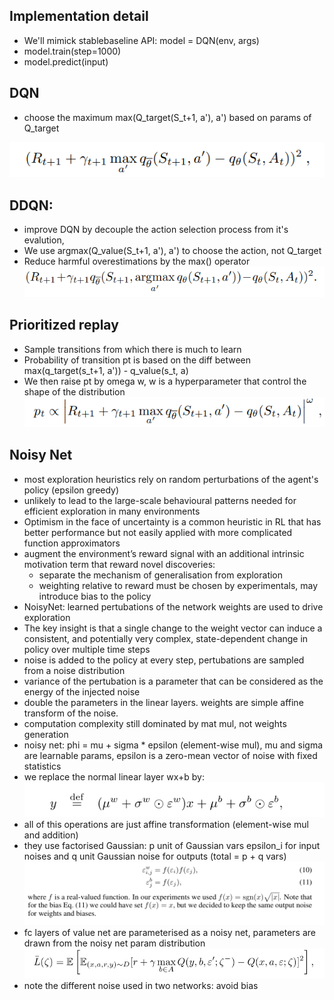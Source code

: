 ## Implementation detail

- We'll mimick stablebaseline API: model = DQN(env, args)
- model.train(step=1000)
- model.predict(input)

## DQN

- choose the maximum max(Q_target(S_t+1, a'), a') based on params of Q_target

![img.png](images/img.png)
## DDQN: 

- improve DQN by decouple the action selection process from it's evalution, 
- We use argmax(Q_value(S_t+1, a'), a') to choose the action, not Q_target
- Reduce harmful overestimations by the max() operator
![img_1.png](images/img_1.png)

## Prioritized replay

- Sample transitions from which there is much to learn
- Probability of transition pt is based on the diff between max(q_target(s_t+1, a')) - q_value(s_t, a)
- We then raise pt by omega w, w is a hyperparameter that control the shape of the distribution
![img_2.png](images/img2.png)


## Noisy Net
- most exploration heuristics rely on random perturbations of the agent's policy (epsilon greedy)
- unlikely to lead to the large-scale behavioural patterns needed for efficient exploration in many environments
- Optimism in the face of uncertainty is a common heuristic in RL that has better performance but not easily applied
with more complicated function approximators
- augment the environment’s reward signal with an additional intrinsic motivation term that reward novel discoveries:
    - separate the mechanism of generalisation from exploration
    - weighting relative to reward must be chosen by experimentals, may introduce bias to the policy
- NoisyNet: learned pertubations of the network weights are used to drive exploration
- The key insight is that a single change to the weight vector can induce a consistent, 
and potentially very complex, state-dependent change in policy over multiple time steps
- noise is added to the policy at every step, pertubations are sampled from a noise distribution
- variance of the pertubation is a parameter that can be considered as the energy of the injected noise
- double the parameters in the linear layers. weights are simple affine transform of the noise.
- computation complexity still dominated by mat mul, not weights generation
- noisy net: phi = mu + sigma * epsilon (element-wise mul), mu and sigma are learnable params, epsilon is a 
zero-mean vector of noise with fixed statistics
- we replace the normal linear layer wx+b by:
![alt text](images/image.png)
- all of this operations are just affine transformation (element-wise mul and addition)
- they use factorised Gaussian: p unit of Gaussian vars epsilon_i for input noises and q unit Gaussian noise
for outputs (total = p + q vars)
![alt text](images/image-1.png)
- fc layers of value net are parameterised as a noisy net, parameters are drawn from the noisy net param distribution
![alt text](images/image-2.png)
- note the different noise used in two networks: avoid bias
